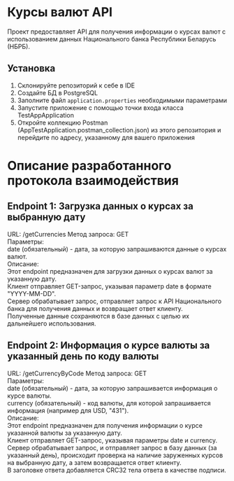 # Курсы валют API

Проект предоставляет API для получения информации о курсах валют с использованием данных Национального банка Республики Беларусь (НБРБ).

## Установка

1. Склонируйте репозиторий к себе в IDE 
2. Создайте БД в PostgreSQL
3. Заполните файл `application.properties` необходимыми параметрами
4. Запустите приложение с помощью точки входа  класса TestAppApplication
5. Откройте коллекцию Postman (AppTestApplication.postman_collection.json) из этого репозитория и перейдите по адресу, указанному для вашего приложения

# Описание разработанного протокола взаимодействия

## Endpoint 1: Загрузка данных о курсах за выбранную дату

URL: /getCurrencies 
Метод запроса: GET  
Параметры:  
date (обязательный) - дата, за которую запрашиваются данные о курсах валют.  
Описание:  
Этот endpoint предназначен для загрузки данных о курсах валют за указанную дату.  
Клиент отправляет GET-запрос, указывая параметр date в формате "YYYY-MM-DD".  
Сервер обрабатывает запрос, отправляет запрос к API Национального банка для получения данных и возвращает ответ клиенту.  
Полученные данные сохраняются в базе данных с целью их дальнейшего использования.

## Endpoint 2: Информация о курсе валюты за указанный день по коду валюты

URL: /getCurrencyByCode
Метод запроса: GET  
Параметры:  
date (обязательный) - дата, за которую запрашивается информация о курсе валюты.  
currency (обязательный) - код валюты, для которой запрашивается информация (например для USD, "431").  
Описание:  
Этот endpoint предназначен для получения информации о курсе указанной валюты за указанную дату.  
Клиент отправляет GET-запрос, указывая параметры date и currency.  
Сервер обрабатывает запрос, и отправляет запрос в базу данных (за указанный день), происходит проверка на наличие заруженных курсов на выбранную дату, а затем возвращается ответ клиенту.  
В заголовке ответа добавляется CRC32 тела ответа в качестве подписи.
